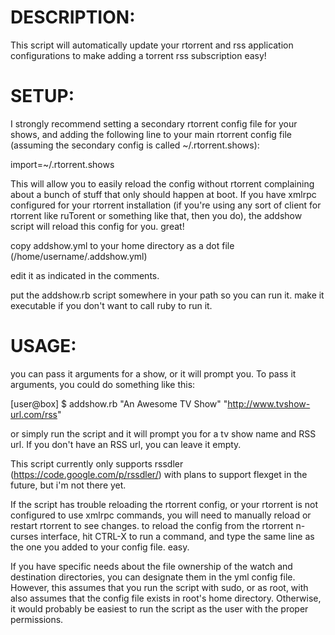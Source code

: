 DESCRIPTION:
============

This script will automatically update your rtorrent and rss application configurations to make adding a torrent rss subscription easy!

SETUP:
======
I strongly recommend setting a secondary rtorrent config file for your shows, and adding the following line to your main rtorrent config file (assuming the secondary config is called ~/.rtorrent.shows): 

import=~/.rtorrent.shows

This will allow you to easily reload the config without rtorrent complaining about a bunch of stuff that only should happen at boot.
If you have xmlrpc configured for your rtorrent installation (if you're using any sort of client for rtorrent like ruTorent or something like that, then you do), the addshow script will reload this config for you. great!

copy addshow.yml to your home directory as a dot file (/home/username/.addshow.yml)

edit it as indicated in the comments.

put the addshow.rb script somewhere in your path so you can run it. make it executable if you don't want to call ruby to run it.

USAGE:
======

you can pass it arguments for a show, or it will prompt you. To pass it arguments, you could do something like this:

[user@box] $ addshow.rb "An Awesome TV Show" "http://www.tvshow-url.com/rss"

or simply run the script and it will prompt you for a tv show name and RSS url. If you don't have an RSS url, you can leave it empty.

This script currently only supports rssdler (https://code.google.com/p/rssdler/) with plans to support flexget in the future, but i'm not there yet.

If the script has trouble reloading the rtorrent config, or your rtorrent is not configured to use xmlrpc commands, you will need to manually reload or restart rtorrent to see changes. to reload the config from the rtorrent n-curses interface, hit CTRL-X to run a command, and type the same line as the one you added to your config file. easy.

If you have specific needs about the file ownership of the watch and destination directories, you can designate them in the yml config file. However, this assumes that you run the script with sudo, or as root, with also assumes that the config file exists in root's home directory. Otherwise, it would probably be easiest to run the script as the user with the proper permissions.
